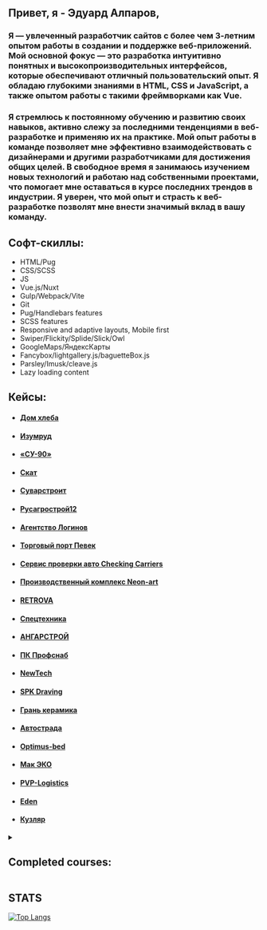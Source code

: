 <h2>Привет, я - Эдуард Алпаров,</h2>
<h3>
        Я — увлеченный разработчик сайтов с более чем 3-летним опытом работы в создании и поддержке веб-приложений. 
    Мой основной фокус — это разработка интуитивно понятных и высокопроизводительных интерфейсов, которые обеспечивают 
    отличный пользовательский опыт. Я обладаю глубокими знаниями в HTML, CSS и JavaScript, 
    а также опытом работы с такими фреймворками как Vue.
</h3>
<h3>
      Я стремлюсь к постоянному обучению и развитию своих навыков, активно слежу за последними тенденциями в веб-разработке 
    и применяю их на практике. Мой опыт работы в команде позволяет мне эффективно взаимодействовать с дизайнерами 
    и другими разработчиками для достижения общих целей. В свободное время я занимаюсь изучением новых технологий 
    и работаю над собственными проектами, что помогает мне оставаться в курсе последних трендов в индустрии.
    Я уверен, что мой опыт и страсть к веб-разработке позволят мне внести значимый вклад в вашу команду.
</h3>
    
## Софт-скиллы:
- $`{\textsf{HTML/Pug}}`$
- $`{\textsf{CSS/SCSS}}`$
- $`{\textsf{JS}}`$
- $`{\textsf{Vue.js/Nuxt}}`$
- $`{\textsf{Gulp/Webpack/Vite}}`$
- $`{\textsf{Git}}`$
- $`{\textsf{Pug/Handlebars features}}`$
- $`{\textsf{SCSS features}}`$
- $`{\textsf{Responsive and adaptive layouts, Mobile first}}`$
- $`{\textsf{Swiper/Flickity/Splide/Slick/Owl}}`$
- $`{\textsf{GoogleMaps/ЯндексКарты}}`$
- $`{\textsf{Fancybox/lightgallery.js/baguetteBox.js}}`$
- $`{\textsf{Parsley/Imusk/cleave.js}}`$
- $`{\textsf{Lazy loading content}}`$

## Кейсы:

- #### [Дом хлеба](https://eduardoalparov.github.io/bread-house/)
- #### [Изумруд](https://izumrud.markweber.ru/)
- #### [«СУ-90»](https://su-90.ru/)
- #### [Скат](http://www.skat-rt.ru/)
- #### [Суварстроит](https://suvarstroit.ru/)
- #### [Русагрострой12](https://xn--12-6kcm4a3aamcbgenh.xn--p1ai/dub_park/)
- #### [Агентство Логинов](https://loginov.agency/)
- #### [Торговый порт Певек](https://morport-pevek.ru/)
- #### [Сервис проверки авто Checking Carriers](https://info.checking-carriers.ru/)
- #### [Производственный комплекс Neon-art](https://www.neonart.ru/lp/jobs/)
- #### [RETROVA](https://retrova.aaccent.su/)
- #### [Спецтехника](https://eduardoalparov.github.io/spectechnika/)
- #### [АНГАРСТРОЙ](https://eduardoalparov.github.io/accent-Hangar/)
- #### [ПК Профснаб](https://pk-profsnab.ru/)
- #### [NewTech](https://aaccent.github.io/new-tech_layout/)
- #### [SPK Draving](https://eduardoalparov.github.io/accentSPKdraving/)
- #### [Грань керамика](https://eduardoalparov.github.io/accentEdgeCeramik/)
- #### [Автострада](https://eduardoalparov.github.io/avtostrada/)
- #### [Optimus-bed](https://optimusbed.ru/)
- #### [Мак ЭКО](https://mac-ivf.ru/bank-donorov/)
- #### [PVP-Logistics](http://pvp-logistics.ru/)
- #### [Eden](https://eduardoalparov.github.io/eden/)
- #### [Кузляр](https://kyzler.ru/)

<details>
<summary><h2>Completed courses:</h2></summary>
    
<figure>
    <img width="100%" src="/dev.png">
    <figcaption>&#10149; Layout development basics</figcaption>
</figure>
    
<figure>
    <img width="100%" src="/javascript.png">
    <figcaption>&#10149; Comprehensive javascript training</figcaption>
</figure>
    
<figure>
    <img width="100%" src="/vue.png">
    <figcaption>&#10149; Vue.js for experienced developers</figcaption>
</figure>

</details>

## STATS
[![Top Langs](https://github-readme-stats.vercel.app/api/top-langs/?username=EduardoAlparov&layout=compact&show_icons=true&theme=radical)](https://github.com/anuraghazra/github-readme-stats)
